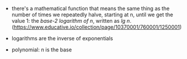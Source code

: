 - there's a mathematical function that means the same thing as the number of times we repeatedly halve, starting at n, until we get the value 1: the *base-2 logarithm of n*, written as *lg n*.
(https://www.educative.io/collection/page/10370001/760001/1250001)

- logarithms are the inverse of exponentials

- polynomial: n is the base

 